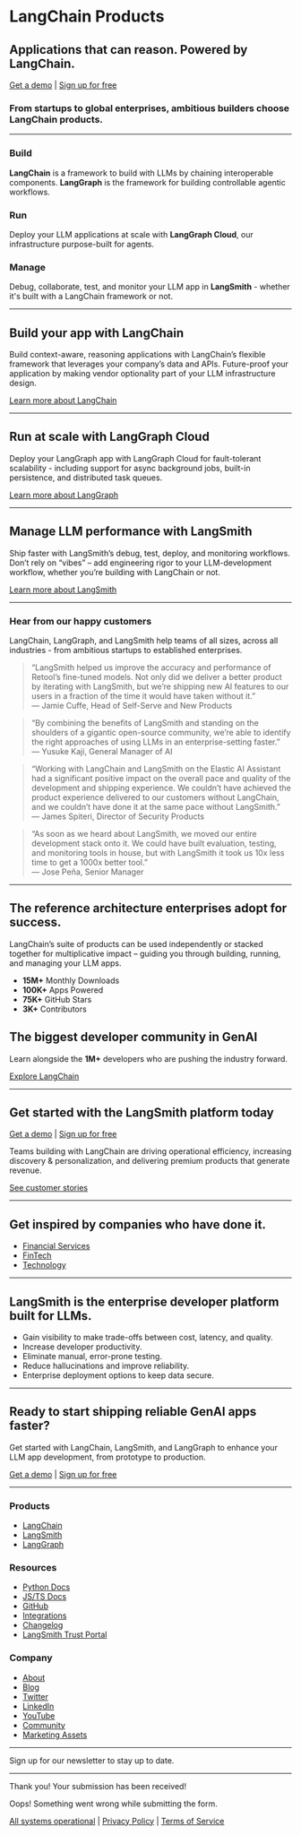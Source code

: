 # LangChain Products

## Applications that can reason. Powered by LangChain.

[Get a demo](https://smith.langchain.com/) | [Sign up for free](https://smith.langchain.com/)

### From startups to global enterprises, ambitious builders choose LangChain products.

---

### Build

**LangChain** is a framework to build with LLMs by chaining interoperable components. **LangGraph** is the framework for building controllable agentic workflows.

### Run

Deploy your LLM applications at scale with **LangGraph Cloud**, our infrastructure purpose-built for agents.

### Manage

Debug, collaborate, test, and monitor your LLM app in **LangSmith** - whether it's built with a LangChain framework or not.

---

## Build your app with LangChain

Build context-aware, reasoning applications with LangChain’s flexible framework that leverages your company’s data and APIs. Future-proof your application by making vendor optionality part of your LLM infrastructure design.

[Learn more about LangChain](https://langchain)

---

## Run at scale with LangGraph Cloud

Deploy your LangGraph app with LangGraph Cloud for fault-tolerant scalability - including support for async background jobs, built-in persistence, and distributed task queues.

[Learn more about LangGraph](https://langgraph)

---

## Manage LLM performance with LangSmith

Ship faster with LangSmith’s debug, test, deploy, and monitoring workflows. Don’t rely on “vibes” – add engineering rigor to your LLM-development workflow, whether you’re building with LangChain or not.

[Learn more about LangSmith](https://langsmith)

---

### Hear from our happy customers

LangChain, LangGraph, and LangSmith help teams of all sizes, across all industries - from ambitious startups to established enterprises.

> “LangSmith helped us improve the accuracy and performance of Retool’s fine-tuned models. Not only did we deliver a better product by iterating with LangSmith, but we’re shipping new AI features to our users in a fraction of the time it would have taken without it.”  
> — Jamie Cuffe, Head of Self-Serve and New Products

> “By combining the benefits of LangSmith and standing on the shoulders of a gigantic open-source community, we’re able to identify the right approaches of using LLMs in an enterprise-setting faster.”  
> — Yusuke Kaji, General Manager of AI

> “Working with LangChain and LangSmith on the Elastic AI Assistant had a significant positive impact on the overall pace and quality of the development and shipping experience. We couldn’t have achieved the product experience delivered to our customers without LangChain, and we couldn’t have done it at the same pace without LangSmith.”  
> — James Spiteri, Director of Security Products

> “As soon as we heard about LangSmith, we moved our entire development stack onto it. We could have built evaluation, testing, and monitoring tools in house, but with LangSmith it took us 10x less time to get a 1000x better tool.”  
> — Jose Peña, Senior Manager

---

## The reference architecture enterprises adopt for success.

LangChain’s suite of products can be used independently or stacked together for multiplicative impact – guiding you through building, running, and managing your LLM apps.

- **15M+** Monthly Downloads
- **100K+** Apps Powered
- **75K+** GitHub Stars
- **3K+** Contributors

## The biggest developer community in GenAI

Learn alongside the **1M+** developers who are pushing the industry forward.

[Explore LangChain](https://langchain)

---

## Get started with the LangSmith platform today

[Get a demo](https://contact-sales) | [Sign up for free](https://smith.langchain.com/)

Teams building with LangChain are driving operational efficiency, increasing discovery & personalization, and delivering premium products that generate revenue.

[See customer stories](https://case-studies)

---

## Get inspired by companies who have done it.

- [Financial Services](https://blog.langchain.dev/ally-financial-collaborates-with-langchain-to-deliver-critical-coding-module-to-mask-personal-identifying-information-in-a-compliant-and-safe-manner/)
- [FinTech](https://blog.langchain.dev/llms-accelerate-adyens-support-team-through-smart-ticket-routing-and-support-agent-copilot/)
- [Technology](https://blog.langchain.dev/langchain-partners-with-elastic-to-launch-the-elastic-ai-assistant/)

---

## LangSmith is the enterprise developer platform built for LLMs.

- Gain visibility to make trade-offs between cost, latency, and quality.
- Increase developer productivity.
- Eliminate manual, error-prone testing.
- Reduce hallucinations and improve reliability.
- Enterprise deployment options to keep data secure.

---

## Ready to start shipping reliable GenAI apps faster?

Get started with LangChain, LangSmith, and LangGraph to enhance your LLM app development, from prototype to production.

[Get a demo](https://contact-sales) | [Sign up for free](https://smith.langchain.com/)

---

### Products
- [LangChain](https://langchain)
- [LangSmith](https://langsmith)
- [LangGraph](https://langgraph)

### Resources
- [Python Docs](https://python.langchain.com/)
- [JS/TS Docs](https://js.langchain.com/docs/get_started/introduction/)
- [GitHub](https://github.com/langchain-ai)
- [Integrations](https://python.langchain.com/v0.2/docs/integrations/platforms/)
- [Changelog](https://changelog.langchain.com/)
- [LangSmith Trust Portal](https://trust.langchain.com/)

### Company
- [About](https://about)
- [Blog](https://blog.langchain.dev/)
- [Twitter](https://twitter.com/LangChainAI)
- [LinkedIn](https://www.linkedin.com/company/langchain/)
- [YouTube](https://www.youtube.com/@LangChain)
- [Community](https://join-community)
- [Marketing Assets](https://drive.google.com/drive/folders/17xybjzmVBdsQA-VxouuGLxF6bDsHDe80?usp=sharing)

---

Sign up for our newsletter to stay up to date.

---

Thank you! Your submission has been received!

Oops! Something went wrong while submitting the form.

[All systems operational](https://status.smith.langchain.com/) | [Privacy Policy](https://privacy-policy) | [Terms of Service](https://terms-of-service)